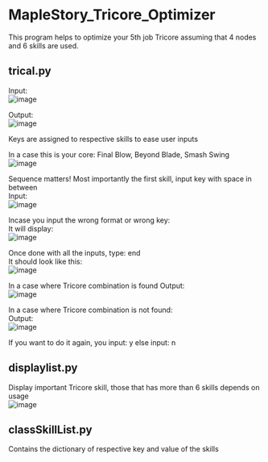 # MapleStory_Tricore_Optimizer
This program helps to optimize your 5th job Tricore assuming that 4 nodes and 6 skills are used.

## trical.py

Input: <br/>
![image](https://user-images.githubusercontent.com/51332449/174589266-cda07189-d3cb-4fc6-bba6-7408c71a9e28.png)

Output:<br/>
![image](https://user-images.githubusercontent.com/51332449/174589581-6458adc9-15a2-480a-b74b-b2690e6d408f.png)

Keys are assigned to respective skills to ease user inputs <br/>

In a case this is your core: Final Blow, Beyond Blade, Smash Swing <br/>
![image](https://user-images.githubusercontent.com/51332449/174590704-42b34417-2849-4c75-9a02-be0b2bf48d9f.png)

Sequence matters! Most importantly the first skill, input key with space in between<br/>
Input: <br/> 
![image](https://user-images.githubusercontent.com/51332449/174592399-f3aebfaf-cb68-42a9-99bf-f41fe00ed268.png)

Incase you input the wrong format or wrong key:<br/>
It will display: <br/>
![image](https://user-images.githubusercontent.com/51332449/174595123-a73d36cb-b412-4946-9e02-0ade23ce92bc.png)

Once done with all the inputs, type: end <br/>
It should look like this: <br/>
![image](https://user-images.githubusercontent.com/51332449/174594582-ac6149e7-5f8f-4277-93ce-43d1bf2d0d0d.png)

In a case where Tricore combination is found
Output:<br/>
![image](https://user-images.githubusercontent.com/51332449/174594715-c1d11d7a-2356-4872-9c49-f49803968a8a.png)

In a case where Tricore combination is not found:<br/>
Output:<br/>
![image](https://user-images.githubusercontent.com/51332449/174594092-2c0226df-4772-4d40-8ce8-81a508b0612d.png)

If you want to do it again, you input: y else input: n

## displaylist.py

Display important Tricore skill, those that has more than 6 skills depends on usage<br/>
![image](https://user-images.githubusercontent.com/51332449/174595990-06122ba5-df69-4585-9a96-1e6b8e13af31.png)

## classSkillList.py 

Contains the dictionary of respective key and value of the skills

